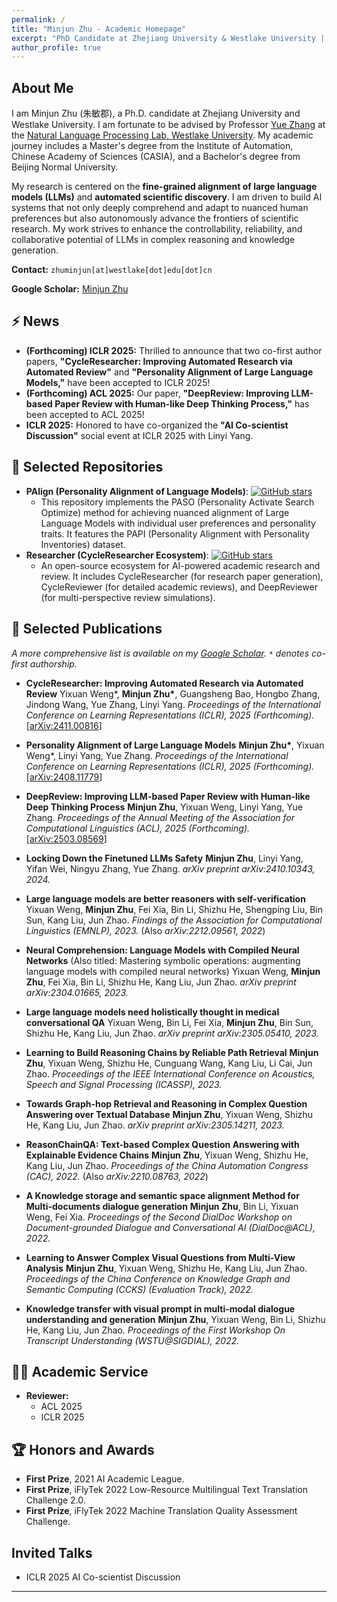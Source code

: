 ```yaml
---
permalink: /
title: "Minjun Zhu - Academic Homepage"
excerpt: "PhD Candidate at Zhejiang University & Westlake University | Researching LLM Alignment and Automated Scientific Discovery"
author_profile: true
---
```


<span class='anchor' id='about-me'></span>
## About Me

I am Minjun Zhu (朱敏郡), a Ph.D. candidate at Zhejiang University and Westlake University. I am fortunate to be advised by Professor [Yue Zhang](https://frcchang.github.io/) at the [Natural Language Processing Lab, Westlake University](https://www.westlake.edu.cn/faculty/nlp/yue-zhang.html). My academic journey includes a Master's degree from the Institute of Automation, Chinese Academy of Sciences (CASIA), and a Bachelor's degree from Beijing Normal University.

My research is centered on the **fine-grained alignment of large language models (LLMs)** and **automated scientific discovery**. I am driven to build AI systems that not only deeply comprehend and adapt to nuanced human preferences but also autonomously advance the frontiers of scientific research. My work strives to enhance the controllability, reliability, and collaborative potential of LLMs in complex reasoning and knowledge generation.

**Contact:** `zhuminjun[at]westlake[dot]edu[dot]cn`

**Google Scholar:** [Minjun Zhu](https://scholar.google.cz/citations?hl=zh-CN&user=cm2ub2kAAAAJ)

## ⚡ News
- **(Forthcoming) ICLR 2025:** Thrilled to announce that two co-first author papers, **"CycleResearcher: Improving Automated Research via Automated Review"** and **"Personality Alignment of Large Language Models,"** have been accepted to ICLR 2025!
- **(Forthcoming) ACL 2025:** Our paper, **"DeepReview: Improving LLM-based Paper Review with Human-like Deep Thinking Process,"** has been accepted to ACL 2025!
- **ICLR 2025:** Honored to have co-organized the **"AI Co-scientist Discussion"** social event at ICLR 2025 with Linyi Yang.



## 🌱 Selected Repositories
- **PAlign (Personality Alignment of Language Models)**: [![GitHub stars](https://img.shields.io/github/stars/zhu-minjun/PAlign?style=social)](https://github.com/zhu-minjun/PAlign)
  - This repository implements the PASO (Personality Activate Search Optimize) method for achieving nuanced alignment of Large Language Models with individual user preferences and personality traits. It features the PAPI (Personality Alignment with Personality Inventories) dataset.
- **Researcher (CycleResearcher Ecosystem)**: [![GitHub stars](https://img.shields.io/github/stars/zhu-minjun/Researcher?style=social)](https://github.com/zhu-minjun/Researcher)
  - An open-source ecosystem for AI-powered academic research and review. It includes CycleResearcher (for research paper generation), CycleReviewer (for detailed academic reviews), and DeepReviewer (for multi-perspective review simulations).

## 📝 Selected Publications
*A more comprehensive list is available on my [Google Scholar](https://scholar.google.cz/citations?hl=zh-CN&user=cm2ub2kAAAAJ}). `*` denotes co-first authorship.*

- **CycleResearcher: Improving Automated Research via Automated Review**
  Yixuan Weng\*, **Minjun Zhu\***, Guangsheng Bao, Hongbo Zhang, Jindong Wang, Yue Zhang, Linyi Yang.
  *Proceedings of the International Conference on Learning Representations (ICLR), 2025 (Forthcoming).*
  \[[arXiv:2411.00816](https://arxiv.org/abs/2411.00816)]

- **Personality Alignment of Large Language Models**
  **Minjun Zhu\***, Yixuan Weng\*, Linyi Yang, Yue Zhang.
  *Proceedings of the International Conference on Learning Representations (ICLR), 2025 (Forthcoming).*
  \[[arXiv:2408.11779](https://arxiv.org/abs/2408.11779)]

- **DeepReview: Improving LLM-based Paper Review with Human-like Deep Thinking Process**
  **Minjun Zhu**, Yixuan Weng, Linyi Yang, Yue Zhang.
  *Proceedings of the Annual Meeting of the Association for Computational Linguistics (ACL), 2025 (Forthcoming).*
  \[[arXiv:2503.08569](https://arxiv.org/abs/2503.08569)]

- **Locking Down the Finetuned LLMs Safety**
  **Minjun Zhu**, Linyi Yang, Yifan Wei, Ningyu Zhang, Yue Zhang.
  *arXiv preprint arXiv:2410.10343, 2024.*

- **Large language models are better reasoners with self-verification**
  Yixuan Weng, **Minjun Zhu**, Fei Xia, Bin Li, Shizhu He, Shengping Liu, Bin Sun, Kang Liu, Jun Zhao.
  *Findings of the Association for Computational Linguistics (EMNLP), 2023.* (Also *arXiv:2212.09561, 2022*)

- **Neural Comprehension: Language Models with Compiled Neural Networks**
  (Also titled: Mastering symbolic operations: augmenting language models with compiled neural networks)
  Yixuan Weng, **Minjun Zhu**, Fei Xia, Bin Li, Shizhu He, Kang Liu, Jun Zhao.
  *arXiv preprint arXiv:2304.01665, 2023.*

- **Large language models need holistically thought in medical conversational QA**
  Yixuan Weng, Bin Li, Fei Xia, **Minjun Zhu**, Bin Sun, Shizhu He, Kang Liu, Jun Zhao.
  *arXiv preprint arXiv:2305.05410, 2023.*

- **Learning to Build Reasoning Chains by Reliable Path Retrieval**
  **Minjun Zhu**, Yixuan Weng, Shizhu He, Cunguang Wang, Kang Liu, Li Cai, Jun Zhao.
  *Proceedings of the IEEE International Conference on Acoustics, Speech and Signal Processing (ICASSP), 2023.*

- **Towards Graph-hop Retrieval and Reasoning in Complex Question Answering over Textual Database**
  **Minjun Zhu**, Yixuan Weng, Shizhu He, Kang Liu, Jun Zhao.
  *arXiv preprint arXiv:2305.14211, 2023.*

- **ReasonChainQA: Text-based Complex Question Answering with Explainable Evidence Chains**
  **Minjun Zhu**, Yixuan Weng, Shizhu He, Kang Liu, Jun Zhao.
  *Proceedings of the China Automation Congress (CAC), 2022.* (Also *arXiv:2210.08763, 2022*)

- **A Knowledge storage and semantic space alignment Method for Multi-documents dialogue generation**
  **Minjun Zhu**, Bin Li, Yixuan Weng, Fei Xia.
  *Proceedings of the Second DialDoc Workshop on Document-grounded Dialogue and Conversational AI (DialDoc@ACL), 2022.*

- **Learning to Answer Complex Visual Questions from Multi-View Analysis**
  **Minjun Zhu**, Yixuan Weng, Shizhu He, Kang Liu, Jun Zhao.
  *Proceedings of the China Conference on Knowledge Graph and Semantic Computing (CCKS) (Evaluation Track), 2022.*

- **Knowledge transfer with visual prompt in multi-modal dialogue understanding and generation**
  **Minjun Zhu**, Yixuan Weng, Bin Li, Shizhu He, Kang Liu, Jun Zhao.
  *Proceedings of the First Workshop On Transcript Understanding (WSTU@SIGDIAL), 2022.*

## 🧑‍🏫 Academic Service
- **Reviewer:**
  - ACL 2025
  - ICLR 2025
 
## 🏆 Honors and Awards
- **First Prize**, 2021 AI Academic League.
- **First Prize**, iFlyTek 2022 Low-Resource Multilingual Text Translation Challenge 2.0.
- **First Prize**, iFlyTek 2022 Machine Translation Quality Assessment Challenge.

## Invited Talks
- ICLR 2025 AI Co-scientist Discussion
---
